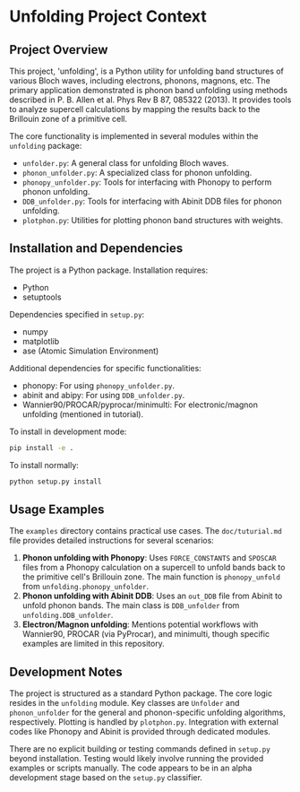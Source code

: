 # Unfolding Project Context

## Project Overview

This project, 'unfolding', is a Python utility for unfolding band structures of various Bloch waves, including electrons, phonons, magnons, etc. The primary application demonstrated is phonon band unfolding using methods described in P. B. Allen et al. Phys Rev B 87, 085322 (2013). It provides tools to analyze supercell calculations by mapping the results back to the Brillouin zone of a primitive cell.

The core functionality is implemented in several modules within the `unfolding` package:
- `unfolder.py`: A general class for unfolding Bloch waves.
- `phonon_unfolder.py`: A specialized class for phonon unfolding.
- `phonopy_unfolder.py`: Tools for interfacing with Phonopy to perform phonon unfolding.
- `DDB_unfolder.py`: Tools for interfacing with Abinit DDB files for phonon unfolding.
- `plotphon.py`: Utilities for plotting phonon band structures with weights.

## Installation and Dependencies

The project is a Python package. Installation requires:
- Python
- setuptools

Dependencies specified in `setup.py`:
- numpy
- matplotlib
- ase (Atomic Simulation Environment)

Additional dependencies for specific functionalities:
- phonopy: For using `phonopy_unfolder.py`.
- abinit and abipy: For using `DDB_unfolder.py`.
- Wannier90/PROCAR/pyprocar/minimulti: For electronic/magnon unfolding (mentioned in tutorial).

To install in development mode:
```bash
pip install -e .
```

To install normally:
```bash
python setup.py install
```

## Usage Examples

The `examples` directory contains practical use cases. The `doc/tuturial.md` file provides detailed instructions for several scenarios:

1.  **Phonon unfolding with Phonopy**: Uses `FORCE_CONSTANTS` and `SPOSCAR` files from a Phonopy calculation on a supercell to unfold bands back to the primitive cell's Brillouin zone. The main function is `phonopy_unfold` from `unfolding.phonopy_unfolder`.
2.  **Phonon unfolding with Abinit DDB**: Uses an `out_DDB` file from Abinit to unfold phonon bands. The main class is `DDB_unfolder` from `unfolding.DDB_unfolder`.
3.  **Electron/Magnon unfolding**: Mentions potential workflows with Wannier90, PROCAR (via PyProcar), and minimulti, though specific examples are limited in this repository.

## Development Notes

The project is structured as a standard Python package. The core logic resides in the `unfolding` module. Key classes are `Unfolder` and `phonon_unfolder` for the general and phonon-specific unfolding algorithms, respectively. Plotting is handled by `plotphon.py`. Integration with external codes like Phonopy and Abinit is provided through dedicated modules.

There are no explicit building or testing commands defined in `setup.py` beyond installation. Testing would likely involve running the provided examples or scripts manually. The code appears to be in an alpha development stage based on the `setup.py` classifier.